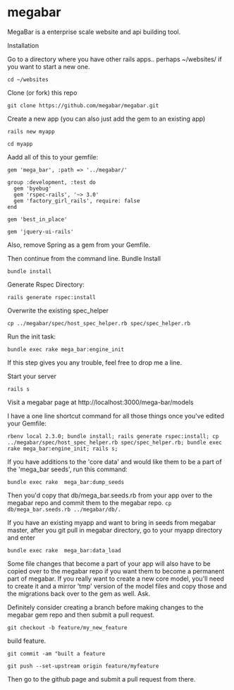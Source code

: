 megabar
=======

MegaBar is a enterprise scale website and api building tool. 

Installation

Go to a directory where you have other rails apps.. perhaps ~/websites/ if you want to start a new one.

```cd ~/websites```

Clone (or fork) this repo

```git clone https://github.com/megabar/megabar.git```

Create a new app (you can also just add the gem to an existing app)

```rails new myapp ```

```cd myapp```

Aadd all of this to your gemfile: 
```
gem 'mega_bar', :path => '../megabar/'

group :development, :test do
  gem 'byebug'
  gem 'rspec-rails', '~> 3.0'
  gem 'factory_girl_rails', require: false
end

gem 'best_in_place'

gem 'jquery-ui-rails'
```
Also, remove Spring as a gem from your Gemfile. 

Then continue from the command line.
Bundle Install

```bundle install```

Generate Rspec Directory: 

```rails generate rspec:install```

Overwrite the existing spec_helper

```cp ../megabar/spec/host_spec_helper.rb spec/spec_helper.rb``` 

Run the init task:

```bundle exec rake mega_bar:engine_init```

If this step gives you any trouble, feel free to drop me a line.

Start your server

```rails s```

Visit a megabar page at http://localhost:3000/mega-bar/models

I have a one line shortcut command for all those things once you've edited your Gemfile:

```rbenv local 2.3.0; bundle install; rails generate rspec:install; cp ../megabar/spec/host_spec_helper.rb spec/spec_helper.rb; bundle exec rake mega_bar:engine_init; rails s;```


If you have additions to the 'core data' and would like them to be a part of the 'mega_bar seeds', run this command:

```bundle exec rake  mega_bar:dump_seeds```

Then you'd copy that db/mega_bar.seeds.rb from your app over to the megabar repo and commit them to the megabar repo. 
```cp db/mega_bar.seeds.rb ../megabar/db/.```

If you have an existing myapp and want to bring in seeds from megabar master, after you git pull in megabar directory, go to your myapp directory and enter

```bundle exec rake  mega_bar:data_load```

Some file changes that become a part of your app will also have to be copied over to the megabar repo if you want them to become a permanent part of megabar. If you really want to create a new core model, you'll need to create it and a mirror 'tmp' version of the model files and copy those and the migrations back over to the gem as well. Ask.

Definitely consider creating a branch before making changes to the megabar gem repo and then submit a pull request.

```git checkout -b feature/my_new_feature```

build feature.

```git commit -am "built a feature ```

```git push --set-upstream origin feature/myfeature```

Then go to the github page and submit a pull request from there.


